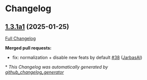 # Changelog

## [1.3.1a1](https://github.com/OpenVoiceOS/ovos-padatious-pipeline-plugin/tree/1.3.1a1) (2025-01-25)

[Full Changelog](https://github.com/OpenVoiceOS/ovos-padatious-pipeline-plugin/compare/1.3.0...1.3.1a1)

**Merged pull requests:**

- fix: normalization + disable new feats by default [\#38](https://github.com/OpenVoiceOS/ovos-padatious-pipeline-plugin/pull/38) ([JarbasAl](https://github.com/JarbasAl))



\* *This Changelog was automatically generated by [github_changelog_generator](https://github.com/github-changelog-generator/github-changelog-generator)*
